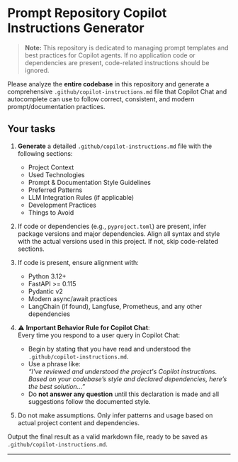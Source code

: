 <!--
Purpose: Generate a comprehensive Copilot instructions file for a prompt-management repository (not application code).
-->

# Prompt Repository Copilot Instructions Generator

> **Note:** This repository is dedicated to managing prompt templates and best practices for Copilot agents. If no application code or dependencies are present, code-related instructions should be ignored.

Please analyze the **entire codebase** in this repository and generate a comprehensive `.github/copilot-instructions.md` file that Copilot Chat and autocomplete can use to follow correct, consistent, and modern prompt/documentation practices.

## Your tasks

1. **Generate** a detailed `.github/copilot-instructions.md` file with the following sections:
   - Project Context
   - Used Technologies
   - Prompt & Documentation Style Guidelines
   - Preferred Patterns
   - LLM Integration Rules (if applicable)
   - Development Practices
   - Things to Avoid

2. If code or dependencies (e.g., `pyproject.toml`) are present, infer package versions and major dependencies. Align all syntax and style with the actual versions used in this project. If not, skip code-related sections.

3. If code is present, ensure alignment with:
   - Python 3.12+
   - FastAPI >= 0.115
   - Pydantic v2
   - Modern async/await practices
   - LangChain (if found), Langfuse, Prometheus, and any other dependencies

4. ⚠️ **Important Behavior Rule for Copilot Chat**:  
   Every time you respond to a user query in Copilot Chat:
   - Begin by stating that you have read and understood the `.github/copilot-instructions.md`.
   - Use a phrase like:  
     _“I've reviewed and understood the project's Copilot instructions. Based on your codebase’s style and declared dependencies, here’s the best solution...”_
   - Do **not answer any question** until this declaration is made and all suggestions follow the documented style.

5. Do not make assumptions. Only infer patterns and usage based on actual project content and dependencies.

Output the final result as a valid markdown file, ready to be saved as `.github/copilot-instructions.md`.

---

<!--
Moved the prompt file to the /prompts directory for better organization.
-->
